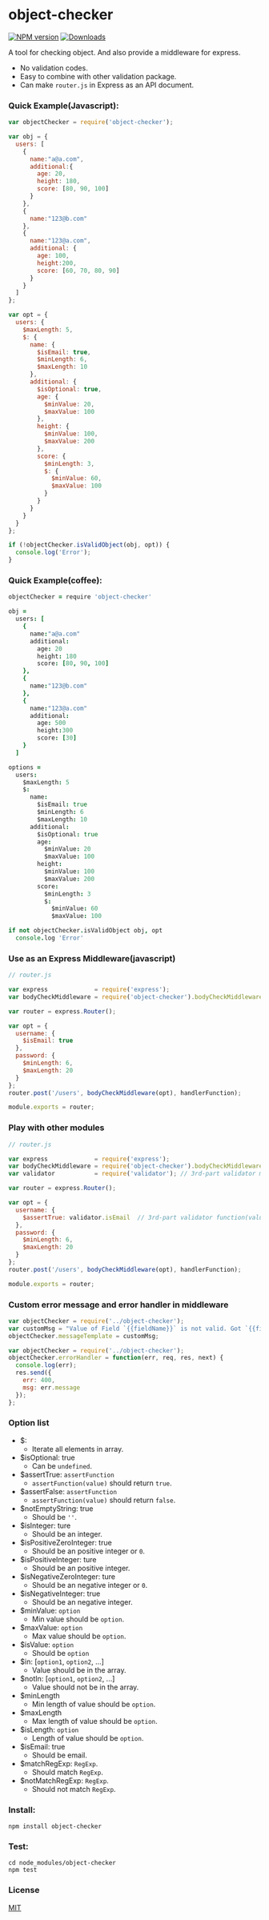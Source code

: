 # object-checker

[![NPM version][npm-image]][npm-url] [![Downloads][downloads-image]][npm-url]

A tool for checking object. And also provide a middleware for express.  

- No validation codes.
- Easy to combine with other validation package.
- Can make `router.js` in Express as an API document.

### Quick Example(Javascript):
```javascript
var objectChecker = require('object-checker');

var obj = {
  users: [
    {
      name:"a@a.com",
      additional:{
        age: 20,
        height: 180,
        score: [80, 90, 100]
      }
    },
    {
      name:"123@b.com"
    },
    {
      name:"123@a.com",
      additional: {
        age: 100,
        height:200,
        score: [60, 70, 80, 90]
      }
    }
  ]
};

var opt = {
  users: {
    $maxLength: 5,
    $: {
      name: {
        $isEmail: true,
        $minLength: 6,
        $maxLength: 10
      },
      additional: {
        $isOptional: true,
        age: {
          $minValue: 20,
          $maxValue: 100
        },
        height: {
          $minValue: 100,
          $maxValue: 200
        },
        score: {
          $minLength: 3,
          $: {
            $minValue: 60,
            $maxValue: 100
          }
        }
      }
    }
  }
};

if (!objectChecker.isValidObject(obj, opt)) {
  console.log('Error');
}
```

### Quick Example(coffee):
```coffee
objectChecker = require 'object-checker'

obj =
  users: [
    {
      name:"a@a.com"
      additional:
        age: 20
        height: 180
        score: [80, 90, 100]
    },
    {
      name:"123@b.com"
    },
    {
      name:"123@a.com"
      additional:
        age: 500
        height:300 
        score: [30]
    }
  ]

options =
  users:
    $maxLength: 5
    $:
      name:
        $isEmail: true
        $minLength: 6
        $maxLength: 10
      additional:
        $isOptional: true
        age:
          $minValue: 20
          $maxValue: 100
        height:
          $minValue: 100
          $maxValue: 200
        score:
          $minLength: 3
          $:
            $minValue: 60
            $maxValue: 100

if not objectChecker.isValidObject obj, opt
  console.log 'Error'
```

### Use as an Express Middleware(javascript)
```javascript
// router.js

var express             = require('express');
var bodyCheckMiddleware = require('object-checker').bodyCheckMiddleware;

var router = express.Router();

var opt = {
  username: {
    $isEmail: true
  },
  password: {
    $minLength: 6,
    $maxLength: 20
  }
};
router.post('/users', bodyCheckMiddleware(opt), handlerFunction);

module.exports = router;
```

### Play with other modules
```javascript
// router.js

var express             = require('express');
var bodyCheckMiddleware = require('object-checker').bodyCheckMiddleware;
var validator           = require('validator'); // 3rd-part validator module

var router = express.Router();

var opt = {
  username: {
    $assertTrue: validator.isEmail  // 3rd-part validator function(value){...}
  },
  password: {
    $minLength: 6,
    $maxLength: 20
  }
};
router.post('/users', bodyCheckMiddleware(opt), handlerFunction);

module.exports = router;
```

### Custom error message and error handler in middleware
```javascript
var objectChecker = require('../object-checker');
var customMsg = "Value of Field `{{fieldName}}` is not valid. Got `{{fieldValue}}`, but require {{checkerName}} = {{checkerOption}}";
objectChecker.messageTemplate = customMsg;
```

```javascript
var objectChecker = require('../object-checker');
objectChecker.errorHandler = function(err, req, res, next) {
  console.log(err);
  res.send({
    err: 400,
    msg: err.message
  });
};
```

### Option list

- $:
  - Iterate all elements in array.
- $isOptional: true
  - Can be `undefined`.
- $assertTrue: `assertFunction`
  - `assertFunction(value)` should return `true`.
- $assertFalse: `assertFunction`
  - `assertFunction(value)` should return `false`.
- $notEmptyString: true
  - Should be `''`.
- $isInteger: ture
  - Should be an integer.
- $isPositiveZeroInteger: true
  - Should be an positive integer or `0`.
- $isPositiveInteger: ture
  - Should be an positive integer.
- $isNegativeZeroInteger: ture
  - Should be an negative integer or `0`.
- $isNegativeInteger: true
  - Should be an negative integer.
- $minValue: `option`
  - Min value should be `option`.
- $maxValue: `option`  
  - Max value should be `option`.
- $isValue: `option`               
  - Should be `option`
- $in: [`option1`, `option2`, ...]
  - Value should be in the array.
- $notIn: [`option1`, `option2`, ...]
  - Value should not be in the array.
- $minLength             
  - Min length of value should be `option`.
- $maxLength             
  - Max length of value should be `option`.
- $isLength: `option`     
  - Length of value should be `option`.
- $isEmail: true
  - Should be email.
- $matchRegExp: `RegExp`.
  - Should match `RegExp`.
- $notMatchRegExp: `RegExp`.
  - Should not match `RegExp`.

### Install:
```shell
npm install object-checker
```

### Test:
```shell
cd node_modules/object-checker
npm test
```

### License
[MIT](LICENSE)

[downloads-image]: http://img.shields.io/npm/dm/object-checker.svg

[npm-url]: https://npmjs.org/package/object-checker
[npm-image]: http://img.shields.io/npm/v/object-checker.svg
